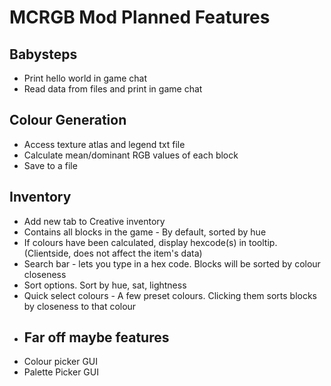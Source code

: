 # MCRGB Mod Planned Features
## Babysteps
- Print hello world in game chat
- Read data from files and print in game chat
## Colour Generation
- Access texture atlas and legend txt file
- Calculate mean/dominant RGB values of each block
- Save to a file
## Inventory
- Add new tab to Creative inventory
- Contains all blocks in the game - By default, sorted by hue
- If colours have been calculated, display hexcode(s) in tooltip. (Clientside, does not affect the item's data)
- Search bar - lets you type in a hex code. Blocks will be sorted by colour closeness 
- Sort options. Sort by hue, sat, lightness
- Quick select colours - A few preset colours. Clicking them sorts blocks by closeness to that colour
- ## Far off maybe features
- Colour picker GUI
- Palette Picker GUI